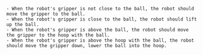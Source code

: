 
    - When the robot's gripper is not close to the ball, the robot should move the gripper to the ball.
    - When the robot's gripper is close to the ball, the robot should lift up the ball.
    - When the robot's gripper is above the ball, the robot should move the gripper to the hoop with the ball.
    - When the robot's gripper is above the hoop with the ball, the robot should move the gripper down, lower the ball into the hoop.